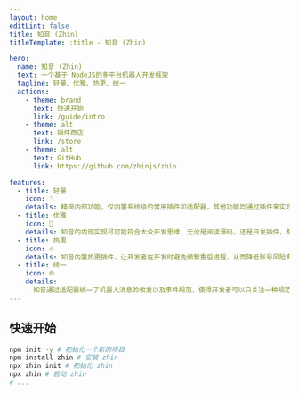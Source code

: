 ```yaml
---
layout: home
editLint: false
title: 知音 (Zhin)
titleTemplate: :title - 知音 (Zhin)

hero:
  name: 知音 (Zhin)
  text: 一个基于 NodeJS的多平台机器人开发框架
  tagline: 轻量、优雅、热更、统一
  actions:
    - theme: brand
      text: 快速开始
      link: /guide/intro
    - theme: alt
      text: 插件商店
      link: /store
    - theme: alt
      text: GitHub
      link: https://github.com/zhinjs/zhin

features:
  - title: 轻量
    icon: 🪡
    details: 精简内部功能，仅内置系统级的常用插件和适配器，其他功能均通过插件来实现
  - title: 优雅
    icon: 🎨
    details: 知音的内部实现尽可能符合大众开发思维，无论是阅读源码，还是开发插件，都能事半功倍
  - title: 热更
    icon: 🔥
    details: 知音内置热更插件，让开发者在开发时避免频繁重启进程，从而降低账号风险概率
  - title: 统一
    icon: 🌐
    details:
      知音通过适配器统一了机器人消息的收发以及事件规范，使得开发者可以只关注一种规范，即可完成机器人开发
---
```


## 快速开始
```sh
npm init -y # 初始化一个新的项目
npm install zhin # 安装 zhin
npx zhin init # 初始化 zhin
npx zhin # 启动 zhin
# ...
```
